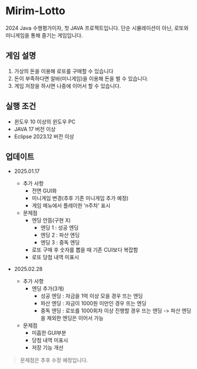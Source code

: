 # Mirim-Lotto
2024 Java 수행평가이자, 첫 JAVA 프로젝트입니다. 단순 시뮬레이션이 아닌, 로또와 미니게임을 통해 즐기는 게임입니다.

## 게임 설명
1. 가상의 돈을 이용해 로또를 구매할 수 있습니다
2. 돈이 부족하다면 알바(미니게임)을 이용해 돈을 벌 수 있습니다.
3. 게임 저장을 하시면 나중에 이어서 할 수 있습니다.

## 실행 조건
- 윈도우 10 이상의 윈도우 PC
- JAVA 17 버전 이상
- Eclipse 2023.12 버전 이상

## 업데이트
- 2025.01.17
  - 추가 사항
    - 전면 GUI화
    - 미니게임 변경(추후 기존 미니게임 추가 예정)
    - 게임 메뉴에서 플레이한 'n주차' 표시
  - 문제점
    - 엔딩 안뜸(구현 X)
      - 엔딩 1 : 성공 엔딩
      - 엔딩 2 : 파산 엔딩
      - 엔딩 3 : 중독 엔딩
    - 로또 구매 후 숫자를 뽑을 때 기존 CUI보다 복잡함
    - 로또 당첨 내역 미표시
      
- 2025.02.28
  - 추가 사항
    - 엔딩 추가(3개)
      - 성공 엔딩 : 자금을 1억 이상 모을 경우 뜨는 엔딩
      - 파산 엔딩 : 자금이 1000원 미만인 경우 뜨는 엔딩
      - 중독 엔딩 : 로또를 1000회차 이상 진행할 경우 뜨는 엔딩
      -> 파산 엔딩을 제외한 엔딩은 이어서 가능
  - 문제점
    - 미흡한 GUI부분
    - 당첨 내역 미표시
    - 저장 기능 개선
> 문제점은 추후 수정 예정입니다.
